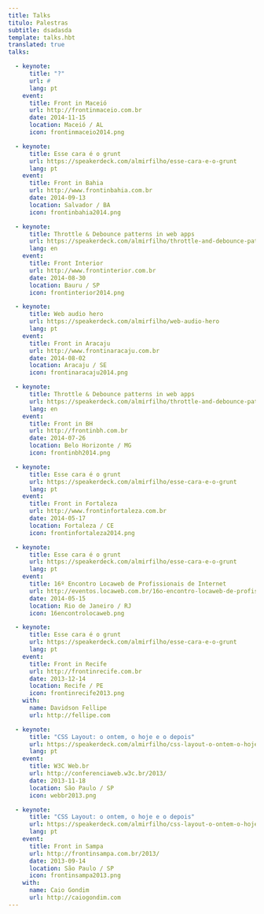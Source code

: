 ```yaml
---
title: Talks
titulo: Palestras
subtitle: dsadasda
template: talks.hbt
translated: true
talks:

  - keynote:
      title: "?"
      url: #
      lang: pt
    event:
      title: Front in Maceió
      url: http://frontinmaceio.com.br
      date: 2014-11-15
      location: Maceió / AL
      icon: frontinmaceio2014.png

  - keynote:
      title: Esse cara é o grunt
      url: https://speakerdeck.com/almirfilho/esse-cara-e-o-grunt
      lang: pt
    event:
      title: Front in Bahia
      url: http://www.frontinbahia.com.br
      date: 2014-09-13
      location: Salvador / BA
      icon: frontinbahia2014.png

  - keynote:
      title: Throttle & Debounce patterns in web apps
      url: https://speakerdeck.com/almirfilho/throttle-and-debounce-patterns-in-web-apps
      lang: en
    event:
      title: Front Interior
      url: http://www.frontinterior.com.br
      date: 2014-08-30
      location: Bauru / SP
      icon: frontinterior2014.png

  - keynote:
      title: Web audio hero
      url: https://speakerdeck.com/almirfilho/web-audio-hero
      lang: pt
    event:
      title: Front in Aracaju
      url: http://www.frontinaracaju.com.br
      date: 2014-08-02
      location: Aracaju / SE
      icon: frontinaracaju2014.png

  - keynote:
      title: Throttle & Debounce patterns in web apps
      url: https://speakerdeck.com/almirfilho/throttle-and-debounce-patterns-in-web-apps
      lang: en
    event:
      title: Front in BH
      url: http://frontinbh.com.br
      date: 2014-07-26
      location: Belo Horizonte / MG
      icon: frontinbh2014.png

  - keynote:
      title: Esse cara é o grunt
      url: https://speakerdeck.com/almirfilho/esse-cara-e-o-grunt
      lang: pt
    event:
      title: Front in Fortaleza
      url: http://www.frontinfortaleza.com.br
      date: 2014-05-17
      location: Fortaleza / CE
      icon: frontinfortaleza2014.png

  - keynote:
      title: Esse cara é o grunt
      url: https://speakerdeck.com/almirfilho/esse-cara-e-o-grunt
      lang: pt
    event:
      title: 16º Encontro Locaweb de Profissionais de Internet
      url: http://eventos.locaweb.com.br/16o-encontro-locaweb-de-profissionais-de-internet-rio-de-janeiro/
      date: 2014-05-15
      location: Rio de Janeiro / RJ
      icon: 16encontrolocaweb.png

  - keynote:
      title: Esse cara é o grunt
      url: https://speakerdeck.com/almirfilho/esse-cara-e-o-grunt
      lang: pt
    event:
      title: Front in Recife
      url: http://frontinrecife.com.br
      date: 2013-12-14
      location: Recife / PE
      icon: frontinrecife2013.png
    with:
      name: Davidson Fellipe
      url: http://fellipe.com

  - keynote:
      title: "CSS Layout: o ontem, o hoje e o depois"
      url: https://speakerdeck.com/almirfilho/css-layout-o-ontem-o-hoje-e-o-depois
      lang: pt
    event:
      title: W3C Web.br
      url: http://conferenciaweb.w3c.br/2013/
      date: 2013-11-18
      location: São Paulo / SP
      icon: webbr2013.png

  - keynote:
      title: "CSS Layout: o ontem, o hoje e o depois"
      url: https://speakerdeck.com/almirfilho/css-layout-o-ontem-o-hoje-e-o-depois
      lang: pt
    event:
      title: Front in Sampa
      url: http://frontinsampa.com.br/2013/
      date: 2013-09-14
      location: São Paulo / SP
      icon: frontinsampa2013.png
    with:
      name: Caio Gondim
      url: http://caiogondim.com
---
```


